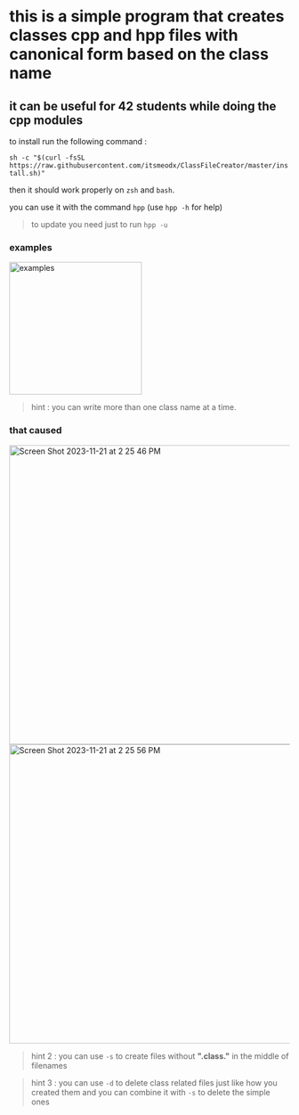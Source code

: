 # this is a simple program that creates classes cpp and hpp files with canonical form based on the class name
## it can be useful for 42 students while doing the cpp modules

to install run the following command :

```sh -c "$(curl -fsSL https://raw.githubusercontent.com/itsmeodx/ClassFileCreator/master/install.sh)"```

then it should work properly on ```zsh``` and ```bash```.

you can use it with the command ```hpp``` (use ```hpp -h``` for help)

>to update you need just to run ```hpp -u```

### examples

<img width="238" alt="examples" src="https://github.com/user-attachments/assets/4e8b507e-62b3-4e18-9a73-18ecb15dc864">

> hint : you can write more than one class name at a time.

### that caused

<img width="537" alt="Screen Shot 2023-11-21 at 2 25 46 PM" src="https://github.com/mohammad-baazza/ClassFileCreator/assets/115046361/246b1caa-64d0-4812-a68c-1823d01a616b">
<img width="537" alt="Screen Shot 2023-11-21 at 2 25 56 PM" src="https://github.com/mohammad-baazza/ClassFileCreator/assets/115046361/6661ed81-2633-4acd-90a9-e3c5b8a68cfc">


> hint 2 : you can use ```-s``` to create files without **".class."** in the middle of filenames

> hint 3 : you can use ```-d``` to delete class related files just like how you created them
> and you can combine it with ```-s``` to delete the simple ones
